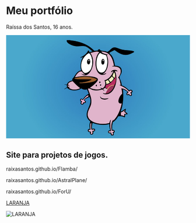 # Meu portfólio
Raíssa dos Santos, 16 anos.

![imagem1](coragem.jpg)

## Site para projetos de jogos.

raixasantos.github.io/Flamba/

raixasantos.github.io/AstralPlane/

raixasantos.github.io/ForU/

[LARANJA](https://www.estudopratico.com.br/wp-content/uploads/2017/11/laranja-caixa-cor-alaranjado.jpg)

![LARANJA](https://www.estudopratico.com.br/wp-content/uploads/2017/11/laranja-caixa-cor-alaranjado.jpg)





